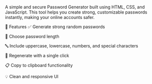 A simple and secure Password Generator built using HTML, CSS, and JavaScript. This tool helps you create strong, customizable passwords instantly, making your online accounts safer.

🚀 Features
✅ Generate strong random passwords

🔢 Choose password length

🔤 Include uppercase, lowercase, numbers, and special characters

🔁 Regenerate with a single click

📋 Copy to clipboard functionality

💡 Clean and responsive UI
